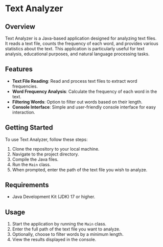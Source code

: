 # Text Analyzer

## Overview
Text Analyzer is a Java-based application designed for analyzing text files. It reads a text file, counts the frequency of each word, and provides various statistics about the text. This application is particularly useful for text analysis, educational purposes, and natural language processing tasks.

## Features
- **Text File Reading**: Read and process text files to extract word frequencies.
- **Word Frequency Analysis**: Calculate the frequency of each word in the text.
- **Filtering Words**: Option to filter out words based on their length.
- **Console Interface**: Simple and user-friendly console interface for easy interaction.

## Getting Started
To use Text Analyzer, follow these steps:

1. Clone the repository to your local machine.
2. Navigate to the project directory.
3. Compile the Java files.
4. Run the `Main` class.
5. When prompted, enter the path of the text file you wish to analyze.

## Requirements
- Java Development Kit (JDK) 17 or higher.

## Usage
1. Start the application by running the `Main` class.
2. Enter the full path of the text file you want to analyze.
3. Optionally, choose to filter words by a minimum length.
4. View the results displayed in the console.